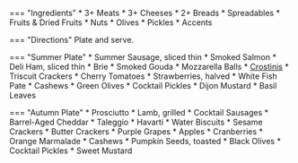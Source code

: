 === "Ingredients"
    * 3+ Meats
    * 3+ Cheeses
    * 2+ Breads
    * Spreadables
    * Fruits & Dried Fruits
    * Nuts
    * Olives
    * Pickles
    * Accents

=== "Directions"
    Plate and serve.

=== "Summer Plate"
    * Summer Sausage, sliced thin
    * Smoked Salmon
    * Deli Ham, sliced thin
    * Brie
    * Smoked Gouda
    * Mozzarella Balls
    * [Crostinis](../bread/crostinis.md)
    * Triscuit Crackers
    * Cherry Tomatoes
    * Strawberries, halved
    * White Fish Pate
    * Cashews
    * Green Olives
    * Cocktail Pickles
    * Dijon Mustard
    * Basil Leaves

=== "Autumn Plate"
    * Prosciutto
    * Lamb, grilled
    * Cocktail Sausages
    * Barrel-Aged Cheddar
    * Taleggio
    * Havarti
    * Water Biscuits
    * Sesame Crackers
    * Butter Crackers
    * Purple Grapes
    * Apples
    * Cranberries
    * Orange Marmalade
    * Cashews
    * Pumpkin Seeds, toasted
    * Black Olives
    * Cocktail Pickles
    * Sweet Mustard
